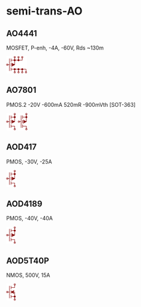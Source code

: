 # semi-trans-AO

## AO4441
MOSFET, P-enh, -4A, -60V, Rds ~130m

![AO4441__1__1](/images/semi-trans-AO__AO4441__1__1.png?raw=true) 

## AO7801
PMOS.2 -20V -600mA 520mR -900mVth [SOT-363]

![AO7801__1__1](/images/semi-trans-IntRect__IRF9540__1__1.png?raw=true) 
![AO7801__2__1](/images/semi-trans-IntRect__IRF9540__1__1.png?raw=true) 

## AOD417
PMOS, -30V, -25A

![AOD417__1__1](/images/semi-trans-IntRect__IRF9540__1__1.png?raw=true) 

## AOD4189
PMOS, -40V, -40A

![AOD4189__1__1](/images/semi-trans-IntRect__IRF9540__1__1.png?raw=true) 

## AOD5T40P
NMOS, 500V, 15A

![AOD5T40P__1__1](/images/semi-trans-IntRect__IRF510__1__1.png?raw=true) 

